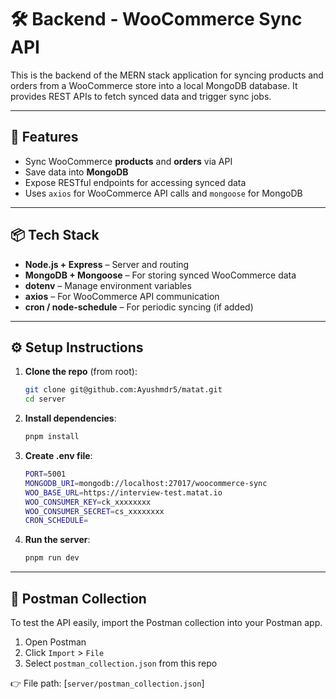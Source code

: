 # 🛠️ Backend - WooCommerce Sync API

This is the backend of the MERN stack application for syncing products and orders from a WooCommerce store into a local MongoDB database. It provides REST APIs to fetch synced data and trigger sync jobs.

---

## 🚀 Features

- Sync WooCommerce **products** and **orders** via API
- Save data into **MongoDB**
- Expose RESTful endpoints for accessing synced data
- Uses `axios` for WooCommerce API calls and `mongoose` for MongoDB

---

## 📦 Tech Stack

- **Node.js + Express** – Server and routing
- **MongoDB + Mongoose** – For storing synced WooCommerce data
- **dotenv** – Manage environment variables
- **axios** – For WooCommerce API communication
- **cron / node-schedule** – For periodic syncing (if added)

---

## ⚙️ Setup Instructions

1. **Clone the repo** (from root):

   ```bash
   git clone git@github.com:Ayushmdr5/matat.git
   cd server
   ```

2. **Install dependencies**:

   ```bash
   pnpm install
   ```

3. **Create .env file**:

   ```bash
   PORT=5001
   MONGODB_URI=mongodb://localhost:27017/woocommerce-sync
   WOO_BASE_URL=https://interview-test.matat.io
   WOO_CONSUMER_KEY=ck_xxxxxxxx
   WOO_CONSUMER_SECRET=cs_xxxxxxxx
   CRON_SCHEDULE=
   ```

4. **Run the server**:
   ```bash
   pnpm run dev
   ```

---

## 🧪 Postman Collection

To test the API easily, import the Postman collection into your Postman app.

1. Open Postman
2. Click `Import` > `File`
3. Select `postman_collection.json` from this repo

👉 File path: [`server/postman_collection.json`]
